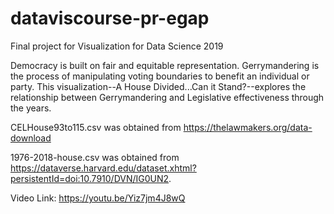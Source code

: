 # dataviscourse-pr-egap
Final project for Visualization for Data Science 2019

Democracy is built on fair and equitable representation. Gerrymandering is the process of manipulating voting boundaries to benefit an individual or party. This visualization--A House Divided...Can it Stand?--explores the relationship between Gerrymandering and Legislative effectiveness through the years.

CELHouse93to115.csv was obtained from https://thelawmakers.org/data-download

1976-2018-house.csv was obtained from https://dataverse.harvard.edu/dataset.xhtml?persistentId=doi:10.7910/DVN/IG0UN2.

Video Link: https://youtu.be/Yiz7jm4J8wQ
